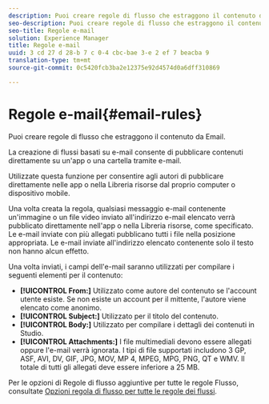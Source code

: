 ```yaml
---
description: Puoi creare regole di flusso che estraggono il contenuto da Email.
seo-description: Puoi creare regole di flusso che estraggono il contenuto da Email.
seo-title: Regole e-mail
solution: Experience Manager
title: Regole e-mail
uuid: 3 cd 27 d 28-b 7 c 0-4 cbc-bae 3-e 2 ef 7 beacba 9
translation-type: tm+mt
source-git-commit: 0c5420fcb3ba2e12375e92d4574d0a6dff310869

---
```



# Regole e-mail{#email-rules}

Puoi creare regole di flusso che estraggono il contenuto da Email.

La creazione di flussi basati su e-mail consente di pubblicare contenuti direttamente su un'app o una cartella tramite e-mail.

Utilizzate questa funzione per consentire agli autori di pubblicare direttamente nelle app o nella Libreria risorse dal proprio computer o dispositivo mobile.

Una volta creata la regola, qualsiasi messaggio e-mail contenente un'immagine o un file video inviato all'indirizzo e-mail elencato verrà pubblicato direttamente nell'app o nella Libreria risorse, come specificato. Le e-mail inviate con più allegati pubblicano tutti i file nella posizione appropriata. Le e-mail inviate all'indirizzo elencato contenente solo il testo non hanno alcun effetto.

Una volta inviati, i campi dell'e-mail saranno utilizzati per compilare i seguenti elementi per il contenuto:

* **[!UICONTROL From:]** Utilizzato come autore del contenuto se l'account utente esiste. Se non esiste un account per il mittente, l'autore viene elencato come anonimo.
* **[!UICONTROL Subject:]** Utilizzato per il titolo del contenuto.
* **[!UICONTROL Body:]** Utilizzato per compilare i dettagli dei contenuti in Studio.
* **[!UICONTROL Attachments:]** I file multimediali devono essere allegati oppure l'e-mail verrà ignorata. I tipi di file supportati includono 3 GP, ASF, AVI, DV, GIF, JPG, MOV, MP 4, MPEG, MPG, PNG, QT e WMV. Il totale di tutti gli allegati deve essere inferiore a 25 MB.

Per le opzioni di Regole di flusso aggiuntive per tutte le regole Flusso, consultate [Opzioni regola di flusso per tutte le regole dei flussi](../c-streams/c-stream-rule-options-for-all-stream-rules.md#c_stream_rule_options_for_all_stream_rules).
